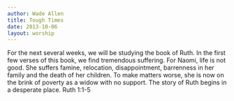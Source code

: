 ```yaml
--- 
author: Wade Allen 
title: Tough Times 
date: 2013-10-06 
layout: worship 
---
```


For the next several weeks, we will be studying the book of Ruth. In the first few verses of this book, we find tremendous suffering. For Naomi, life is not good. She suffers famine, relocation, disappointment, barrenness in her family and the death of her children. To make matters worse, she is now on the brink of poverty as a widow with no support. The story of Ruth begins in a desperate place. Ruth 1:1-5 
